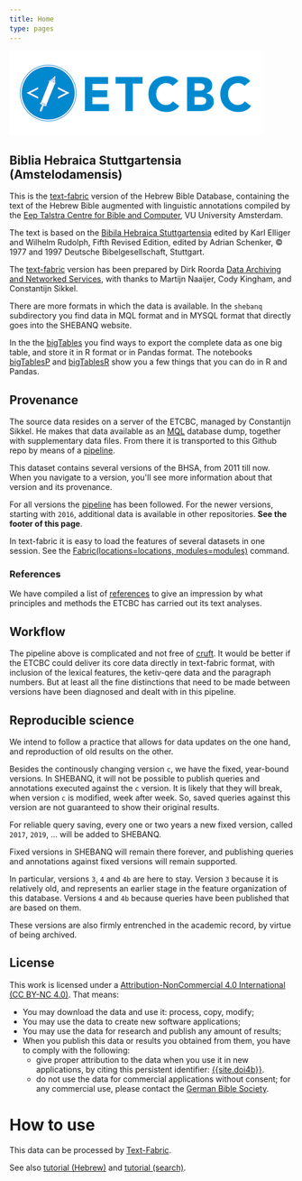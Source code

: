 ```yaml
---
title: Home
type: pages
---
```


![etcbc](images/etcbc.png)

## Biblia Hebraica Stuttgartensia (Amstelodamensis)

This is the
[text-fabric]({{site.tfw}})
version of the Hebrew Bible Database,
containing the text of the Hebrew Bible augmented with linguistic annotations compiled by the
[Eep Talstra Centre for Bible and Computer]({{site.institute}}), VU University Amsterdam.

The text is based on the
[Bibila Hebraica Stuttgartensia]({{site.dbgAcademic}})
edited by Karl Elliger and Wilhelm Rudolph,
Fifth Revised Edition, edited by Adrian Schenker,
© 1977 and 1997 Deutsche Bibelgesellschaft, Stuttgart.

The [text-fabric]({{site.tfw}}) version has been prepared
by Dirk Roorda [Data Archiving and Networked Services]({{site.dans}}),
with thanks to
Martijn Naaijer,
Cody Kingham,
and Constantijn Sikkel.

There are more formats in which the data is available.
In the `shebanq` subdirectory you find data in MQL format and in MYSQL format that directly goes into
the SHEBANQ website.

In the the
[bigTables]({{site.repoBase}}/programs/bigTables.ipynb)
you find ways to export the complete data as one big table, and store it in R format or in Pandas format.
The notebooks 
[bigTablesP]({{site.repoBase}}/programs/bigTablesP.ipynb)
and
[bigTablesR]({{site.repoBase}}/programs/bigTablesR.ipynb)
show you a few things that you can do in R and Pandas.

## Provenance
The source data resides on a server of the ETCBC, managed by Constantijn Sikkel.
He makes that data available as an [MQL]({{site.mql}}) database dump,
together with supplementary data files.
From there it is transported to this Github repo by means of a [pipeline]({{site.org}}/pipeline).

This dataset contains several versions of the BHSA, from 2011 till now.
When you navigate to a version, you'll see more information about that version and its provenance.

For all versions the
[pipeline]({{site.org}}/pipeline)
has been followed.
For the newer versions, starting with `2016`, additional data is available in other repositories.
**See the footer of this page**.

In text-fabric it is easy to load the features of several datasets in one session.
See the
[Fabric(locations=locations, modules=modules)]({{site.tfw}}/Api#importing-and-calling-text-fabric)
command.

### References
We have compiled a list of [references](references) to give an impression by what principles
and methods the ETCBC has carried out its text analyses.

## Workflow
The pipeline above is complicated and not free of
[cruft](https://en.wikipedia.org/wiki/Cruft).
It would be better if the ETCBC could deliver its core data directly in text-fabric format,
with inclusion of the lexical features, the ketiv-qere data and the paragraph numbers.
But at least all the fine distinctions that need to be made between versions have been diagnosed and dealt with
in this pipeline.

## Reproducible science
We intend to follow a practice that allows for data updates on the one hand, and reproduction of old
results on the other.

Besides the continously changing version `c`, we have the fixed, year-bound versions.
In SHEBANQ, 
it will not be possible to publish queries and annotations executed against the `c` version.
It is likely that they will break, when version `c` is modified, week after week.
So, saved queries against this version are not guaranteed to show their original results.

For reliable query saving, every one or two years a new fixed version, called `2017`, `2019`, ... will be added
to SHEBANQ.

Fixed versions in SHEBANQ will remain there forever, and publishing queries and annotations against fixed
versions will remain supported.

In particular, versions `3`, `4` and `4b` are here to stay.
Version `3` because it is relatively old, and represents an earlier stage in the
feature organization of this database.
Versions `4` and `4b` because queries have been published that are based on them.

These versions are also firmly entrenched in the academic record, by virtue of being archived.

## License

This work is licensed under a
[Attribution-NonCommercial 4.0 International (CC BY-NC 4.0)]({{site.cc}}).
That means:

* You may download the data and use it: process, copy, modify;
* You may use the data to create new software applications;
* You may use the data for research and publish any amount of results;
* When you publish this data or results you obtained from them, you have to comply with the following:
  * give proper attribution to the data when you use it in new applications,
    by citing this persistent identifier:
    [{{site.doi4b}}]({{site.doi4b_url}}).
  * do not use the data for commercial applications without consent;
    for any commercial use, please contact the
    [German Bible Society]({{site.dbgMail}}).

# How to use

This data can be processed by 
[Text-Fabric]({{site.tfw}}).

See also 
[tutorial (Hebrew)]({{site.repoBase}}/tutorial/start.ipynb)
and
[tutorial (search)]({{site.repoBase}}/tutorial/search.ipynb).

